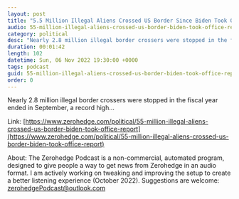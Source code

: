```yaml
---
layout: post
title: "5.5 Million Illegal Aliens Crossed US Border Since Biden Took Office: Report"
audio: 55-million-illegal-aliens-crossed-us-border-biden-took-office-report-0
category: political
desc: "Nearly 2.8 million illegal border crossers were stopped in the fiscal year ended in September, a record high..."
duration: 00:01:42
length: 102
datetime: Sun, 06 Nov 2022 19:30:00 +0000
tags: podcast
guid: 55-million-illegal-aliens-crossed-us-border-biden-took-office-report-0
order: 0
---
```

Nearly 2.8 million illegal border crossers were stopped in the fiscal year ended in September, a record high...

Link: [https://www.zerohedge.com/political/55-million-illegal-aliens-crossed-us-border-biden-took-office-report](https://www.zerohedge.com/political/55-million-illegal-aliens-crossed-us-border-biden-took-office-report)

About: The Zerohedge Podcast is a non-commercial, automated program, designed to give people a way to get news from Zerohedge in an audio format.  I am actively working on tweaking and improving the setup to create a better listening experience (October 2022).  Suggestions are welcome: [zerohedgePodcast@outlook.com](mailto:zerohedgePodcast@outlook.com)